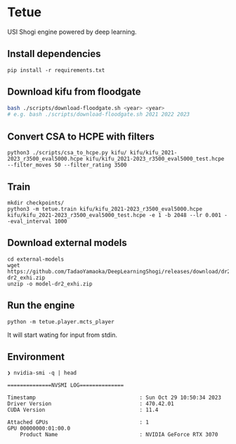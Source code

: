 # Tetue
USI Shogi engine powered by deep learning.

## Install dependencies

```
pip install -r requirements.txt
```

## Download kifu from floodgate

```bash
bash ./scripts/download-floodgate.sh <year> <year>
# e.g. bash ./scripts/download-floodgate.sh 2021 2022 2023
```

## Convert CSA to HCPE with filters

```
python3 ./scripts/csa_to_hcpe.py kifu/ kifu/kifu_2021-2023_r3500_eval5000.hcpe kifu/kifu_2021-2023_r3500_eval5000_test.hcpe --filter_moves 50 --filter_rating 3500
```

## Train

```
mkdir checkpoints/
python3 -m tetue.train kifu/kifu_2021-2023_r3500_eval5000.hcpe kifu/kifu_2021-2023_r3500_eval5000_test.hcpe -e 1 -b 2048 --lr 0.001 --eval_interval 1000
```

## Download external models

```
cd external-models
wget https://github.com/TadaoYamaoka/DeepLearningShogi/releases/download/dr2_exhi/model-dr2_exhi.zip
unzip -o model-dr2_exhi.zip
```

## Run the engine

```
python -m tetue.player.mcts_player
```

It will start wating for input from stdin.

## Environment

```
❯ nvidia-smi -q | head

==============NVSMI LOG==============

Timestamp                                 : Sun Oct 29 10:50:34 2023
Driver Version                            : 470.42.01
CUDA Version                              : 11.4

Attached GPUs                             : 1
GPU 00000000:01:00.0
    Product Name                          : NVIDIA GeForce RTX 3070
```

